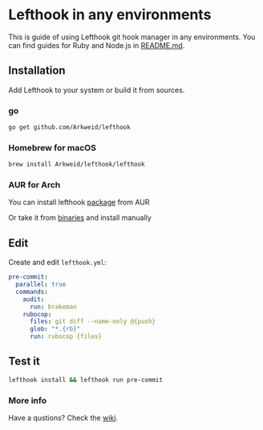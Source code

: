 # Lefthook in any environments

This is guide of using Lefthook git hook manager in any environments. You can find guides for Ruby and Node.js in [README.md](../README.md).

## Installation

Add Lefthook to your system or build it from sources.

### go

```bash
go get github.com/Arkweid/lefthook
```

### Homebrew for macOS

```bash
brew install Arkweid/lefthook/lefthook
```

### AUR for Arch

You can install lefthook [package](https://aur.archlinux.org/packages/lefthook) from AUR

Or take it from [binaries](https://github.com/Arkweid/lefthook/releases) and install manually


## Edit

Create and edit `lefthook.yml`:

```yml
pre-commit:
  parallel: true
  commands:
    audit:
      run: brakeman
    rubocop:
      files: git diff --name-only @{push}
      glob: "*.{rb}"
      run: rubocop {files}
```

## Test it
```bash
lefthook install && lefthook run pre-commit
```

### More info
Have a qustions? Check the [wiki](https://github.com/Arkweid/lefthook/wiki).
